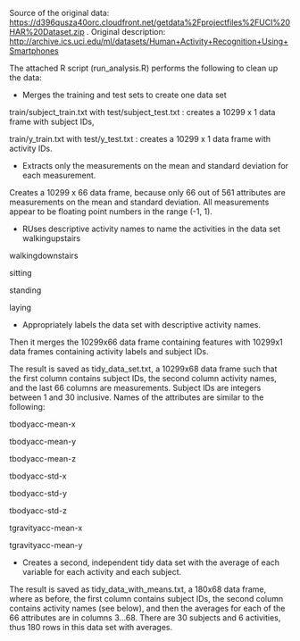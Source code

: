 Source of the original data: https://d396qusza40orc.cloudfront.net/getdata%2Fprojectfiles%2FUCI%20HAR%20Dataset.zip . Original description: http://archive.ics.uci.edu/ml/datasets/Human+Activity+Recognition+Using+Smartphones

The attached R script (run_analysis.R) performs the following to clean up the data:

* Merges the training and test sets to create one data set

train/subject_train.txt with test/subject_test.txt : creates a 10299 x 1 data frame with subject IDs,

train/y_train.txt with test/y_test.txt : creates a 10299 x 1 data frame with activity IDs.

* Extracts only the measurements on the mean and standard deviation for each measurement. 

Creates a 10299 x 66 data frame, because only 66 out of 561 attributes are measurements on the mean and standard deviation. All measurements appear to be floating point numbers in the range (-1, 1).

* RUses descriptive activity names to name the activities in the data set walkingupstairs

walkingdownstairs

sitting

standing

laying

* Appropriately labels the data set with descriptive activity names. 

Then it merges the 10299x66 data frame containing features with 10299x1 data frames containing activity labels and subject IDs.

The result is saved as tidy_data_set.txt, a 10299x68 data frame such that the first column contains subject IDs, the second column activity names, and the last 66 columns are measurements. Subject IDs are integers between 1 and 30 inclusive. Names of the attributes are similar to the following:

tbodyacc-mean-x

tbodyacc-mean-y

tbodyacc-mean-z

tbodyacc-std-x

tbodyacc-std-y

tbodyacc-std-z

tgravityacc-mean-x

tgravityacc-mean-y

* Creates a second, independent tidy data set with the average of each variable for each activity and each subject. 

The result is saved as tidy_data_with_means.txt, a 180x68 data frame, where as before, the first column contains subject IDs, the second column contains activity names (see below), and then the averages for each of the 66 attributes are in columns 3...68. There are 30 subjects and 6 activities, thus 180 rows in this data set with averages.
